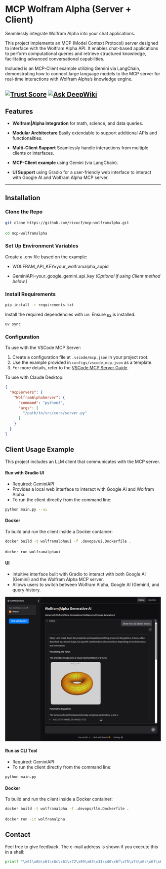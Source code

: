 # MCP Wolfram Alpha (Server + Client)
Seamlessly integrate Wolfram Alpha into your chat applications.

This project implements an MCP (Model Context Protocol) server designed to interface with the Wolfram Alpha API. It enables chat-based applications to perform computational queries and retrieve structured knowledge, facilitating advanced conversational capabilities.

Included is an MCP-Client example utilizing Gemini via LangChain, demonstrating how to connect large language models to the MCP server for real-time interactions with Wolfram Alpha’s knowledge engine.

[![Trust Score](https://archestra.ai/mcp-catalog/api/badge/quality/ricocf/mcp-wolframalpha)](https://archestra.ai/mcp-catalog/ricocf__mcp-wolframalpha)
[![Ask DeepWiki](https://deepwiki.com/badge.svg)](https://deepwiki.com/akalaric/mcp-wolframalpha)
---

## Features

-  **Wolfram|Alpha Integration** for math, science, and data queries.

-  **Modular Architecture** Easily extendable to support additional APIs and functionalities.

-  **Multi-Client Support** Seamlessly handle interactions from multiple clients or interfaces.

-  **MCP-Client example** using Gemini (via LangChain).
-  **UI Support** using Gradio for a user-friendly web interface to interact with Google AI and Wolfram Alpha MCP server.

---

##  Installation


### Clone the Repo
   ```bash
   git clone https://github.com/ricocf/mcp-wolframalpha.git

   cd mcp-wolframalpha
   ```
  

### Set Up Environment Variables

Create a .env file based on the example:

- WOLFRAM_API_KEY=your_wolframalpha_appid

- GeminiAPI=your_google_gemini_api_key *(Optional if using Client method below.)*

### Install Requirements
   ```bash
   pip install -r requirements.txt
   ```

  Install the required dependencies with uv:
  Ensure [`uv`](https://github.com/astral-sh/uv) is installed.

   ```bash
   uv sync
   ```

### Configuration

To use with the VSCode MCP Server:
1.  Create a configuration file at `.vscode/mcp.json` in your project root.
2.  Use the example provided in `configs/vscode_mcp.json` as a template.
3.  For more details, refer to the [VSCode MCP Server Guide](https://sebastian-petrus.medium.com/vscode-mcp-server-42286eed3ee7).

To use with Claude Desktop:
```json
{
  "mcpServers": {
    "WolframAlphaServer": {
      "command": "python3",
      "args": [
        "/path/to/src/core/server.py"
      ]
    }
  }
}
```
## Client Usage Example

This project includes an LLM client that communicates with the MCP server.

#### Run with Gradio UI
- Required: GeminiAPI
- Provides a local web interface to interact with Google AI and Wolfram Alpha.
- To run the client directly from the command line:
```bash
python main.py --ui
```
#### Docker
To build and run the client inside a Docker container:
```bash
docker build -t wolframalphaui -f .devops/ui.Dockerfile .

docker run wolframalphaui
```
#### UI
- Intuitive interface built with Gradio to interact with both Google AI (Gemini) and the Wolfram Alpha MCP server.
- Allows users to switch between Wolfram Alpha, Google AI (Gemini), and query history.
  
![UI](configs/gradio_ui.png)

#### Run as CLI Tool
- Required: GeminiAPI
- To run the client directly from the command line:
```bash
python main.py
```
#### Docker
To build and run the client inside a Docker container:
```bash
docker build -t wolframalpha -f .devops/llm.Dockerfile .

docker run -it wolframalpha
```

## Contact

Feel free to give feedback. The e-mail address is shown if you execute this in a shell:

```sh
printf "\x61\x6b\x61\x6c\x61\x72\x69\x63\x31\x40\x6f\x75\x74\x6c\x6f\x6f\x6b\x2e\x63\x6f\x6d\x0a"
```


